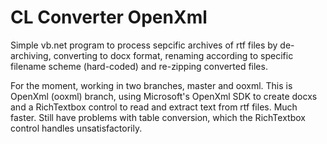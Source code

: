 # CL Converter OpenXml

Simple vb.net program to process sepcific archives of rtf files by de-archiving, converting to docx format, 
renaming according to specific filename scheme (hard-coded) and re-zipping converted files.

For the moment, working in two branches, master and ooxml.
This is OpenXml (ooxml) branch, using Microsoft's OpenXml SDK to create docxs and a RichTextbox control to read and extract text
from rtf files. Much faster. Still have problems with table conversion, which the RichTextbox control handles unsatisfactorily.
